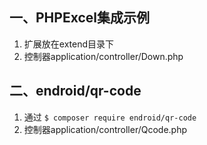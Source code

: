 <dl>
    <dt><h2>一、PHPExcel集成示例</h2></dt>
    <dt>
        <ol>
            <li>扩展放在extend目录下</li>
            <li>控制器application/controller/Down.php</li>
        </ol>
    </dt>
</dl>
<dl>
    <dt><h2>二、endroid/qr-code</h2></dt>
    <dt>
        <ol>
            <li>通过 <code>$ composer require endroid/qr-code</code></li>
            <li>控制器application/controller/Qcode.php</li>
        </ol>
    </dt>
</dl>